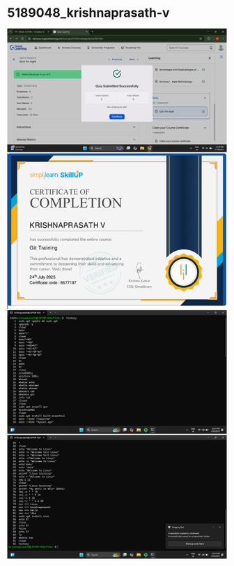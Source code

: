# 5189048_krishnaprasath-v
![agile course](agile.png)
![git certificate](git.png)
![linux commands](linux1.png)
![linux commands](linux2.png)


